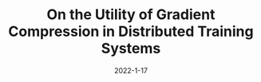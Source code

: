 ---
title: "On the Utility of Gradient Compression in Distributed Training Systems"
excerpt: 'S. Agarwal, H. Wang, S. Venkataraman, D. Papailiopoulos, MLSys 2022 \[[link](https://proceedings.mlsys.org/paper/2022/hash/cedebb6e872f539bef8c3f919874e9d7-Abstract.html)\] \[[arXiv](https://arxiv.org/abs/2103.00543)\]'
date: 2022-1-17
venue: 'MLSys'
pubtype: '2022'
excerpt_separator: ""
---